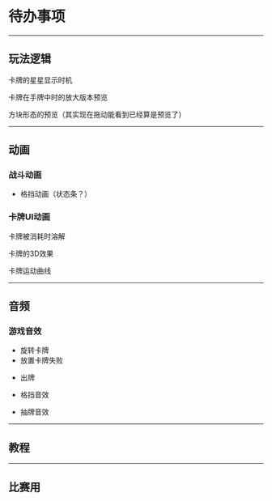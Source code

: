 # 待办事项

---

## 玩法逻辑

<!-- 敌人“**获得格挡意图**”触发的时机：
 - 回合开始时（那还叫意图吗，也不算是提前知道啊）
 - 按下出牌按钮时（需要先播放敌人获得格挡的动画？乱七八糟的）
 - 回合结束时，获得下回合的格挡（那不相当于“这回合空过，下回合翻倍”吗）
 - 敌人只回血（暂时先用这个，想到更好的方法再说） -->

<!-- 可以同时旋转卡牌和拖拽卡牌 -->

卡牌的星星显示时机

<!-- 卡牌的图层排序 -->

卡牌在手牌中时的放大版本预览

方块形态的预览（其实现在拖动能看到已经算是预览了）

---

## 动画

### 战斗动画

 <!-- - 攻击动画 -->
 - 格挡动画（状态条？）
 <!-- - 获得debuff -->
 <!-- - 获得正面buff -->
 <!-- - 回血 -->
 <!-- - 受伤 -->
 <!-- - 反击 -->

### 卡牌UI动画

<!-- 选择敌人的箭头 -->

卡牌被消耗时溶解

卡牌的3D效果

卡牌运动曲线

---

## 音频

### 游戏音效

 <!-- - 放置卡牌 -->
 - 旋转卡牌
 - 放置卡牌失败
 <!-- - 卸下卡牌 -->
 - 出牌
 <!-- - 攻击音效 -->
 - 格挡音效
 <!-- - 回血音效 -->
 - 抽牌音效

---

## 教程

---

## 比赛用
